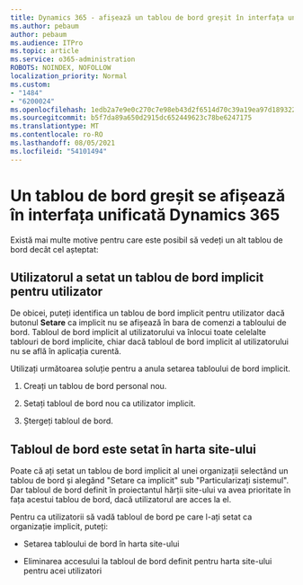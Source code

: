 ```yaml
---
title: Dynamics 365 - afișează un tablou de bord greșit în interfața unificată Dynamics 365
ms.author: pebaum
author: pebaum
ms.audience: ITPro
ms.topic: article
ms.service: o365-administration
ROBOTS: NOINDEX, NOFOLLOW
localization_priority: Normal
ms.custom:
- "1484"
- "6200024"
ms.openlocfilehash: 1edb2a7e9e0c270c7e98eb43d2f6514d70c39a19ea97d189322ca387b6842a18
ms.sourcegitcommit: b5f7da89a650d2915dc652449623c78be6247175
ms.translationtype: MT
ms.contentlocale: ro-RO
ms.lasthandoff: 08/05/2021
ms.locfileid: "54101494"
---
```

# <a name="wrong-dashboard-shows-in-dynamics-365-unified-interface"></a>Un tablou de bord greșit se afișează în interfața unificată Dynamics 365

Există mai multe motive pentru care este posibil să vedeți un alt tablou de bord decât cel așteptat:

## <a name="the-user-has-set-a-user-default-dashboard"></a>Utilizatorul a setat un tablou de bord implicit pentru utilizator 

De obicei, puteți identifica un tablou de bord implicit pentru utilizator dacă butonul **Setare** ca implicit nu se afișează în bara de comenzi a tabloului de bord. Tabloul de bord implicit al utilizatorului va înlocui toate celelalte tablouri de bord implicite, chiar dacă tabloul de bord implicit al utilizatorului nu se află în aplicația curentă.

Utilizați următoarea soluție pentru a anula setarea tabloului de bord implicit.

1. Creați un tablou de bord personal nou.

2. Setați tabloul de bord nou ca utilizator implicit.

3. Ștergeți tabloul de bord.

## <a name="the-dashboard-is-set-in-the-sitemap"></a>Tabloul de bord este setat în harta site-ului

Poate că ați setat un tablou de bord implicit al unei organizații selectând un tablou de bord și alegând "Setare ca implicit" sub "Particularizați sistemul". Dar tabloul de bord definit în proiectantul hărții site-ului va avea prioritate în fața acestui tablou de bord, dacă utilizatorul are acces la el.

Pentru ca utilizatorii să vadă tabloul de bord pe care l-ați setat ca organizație implicit, puteți:

* Setarea tabloului de bord în harta site-ului

* Eliminarea accesului la tabloul de bord definit pentru harta site-ului pentru acei utilizatori
